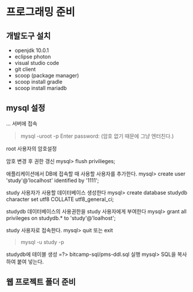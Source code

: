 # 프로그래밍 준비
## 개발도구 설치
- openjdk 10.0.1
- eclipse photon
- visual studio code
- git client
- scoop (package manager)
- scoop install gradle
- scoop install mariadb

## mysql 설정
...
서버에 접속
> mysql -uroot -p
Enter password: (암호 없기 때문에 그냥 엔터친다.)

root 사용자의 암호설정

암호 변경 후 권한 갱신
mysql> flush privilieges;

애플리케이션에서 DB에 접속할 때 사용할 사용자를 추가한다.
mysql> create user 'study'@'localhost' identified by '1111';

 study 사용자가 사용할 데이터베이스 생성한다
 mysql> create database studydb character set utf8 COLLATE utf8_general_ci;

 studydb 데이터베이스의 사용권한을 study 사용자에게 부여한다
 mysql> grant all privileges on studydb.* to 'study'@'loalhost';

 study 사용자로 접속한다.
 mysql> quit 또는 exit
 > mysql -u study -p

 studydb에 테이블 생성
 =?> bitcamp-sql/pms-ddl.sql 실행
 mysql> SQL을 복사하여 붙여 넣는다.

 ## 웹 프로젝트 폴더 준비

